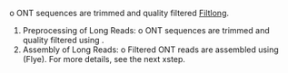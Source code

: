 o	ONT sequences are trimmed and quality filtered [Filtlong](https://github.com/rrwick/Filtlong).
1.	Preprocessing of Long Reads:
o	ONT sequences are trimmed and quality filtered using .
2.	Assembly of Long Reads:
o	Filtered ONT reads are assembled using (Flye). For more details, see the next xstep.

